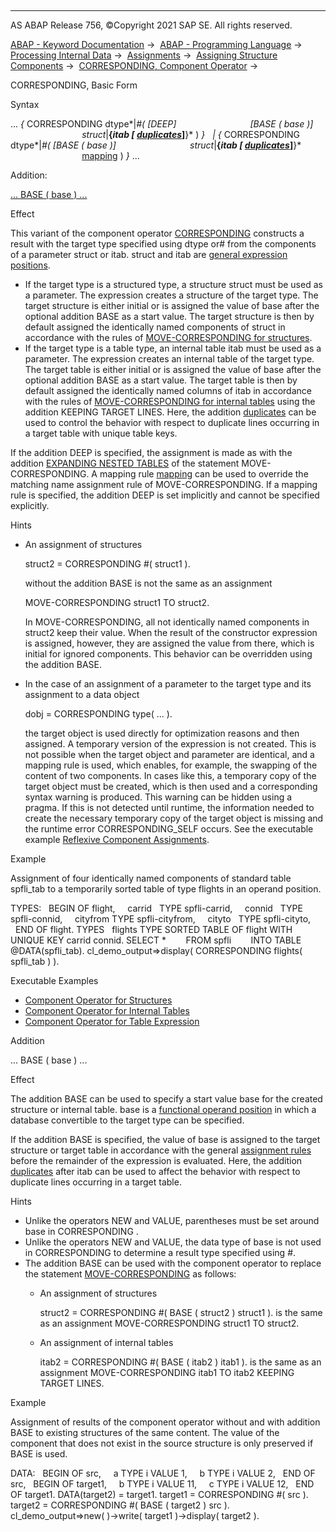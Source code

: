   

* * *

AS ABAP Release 756, ©Copyright 2021 SAP SE. All rights reserved.

[ABAP - Keyword Documentation](javascript:call_link\('abenabap.htm'\)) →  [ABAP - Programming Language](javascript:call_link\('abenabap_reference.htm'\)) →  [Processing Internal Data](javascript:call_link\('abenabap_data_working.htm'\)) →  [Assignments](javascript:call_link\('abenvalue_assignments.htm'\)) →  [Assigning Structure Components](javascript:call_link\('abencorresponding.htm'\)) →  [CORRESPONDING, Component Operator](javascript:call_link\('abenconstructor_expr_corresponding.htm'\)) → 

CORRESPONDING, Basic Form

Syntax

... *{* CORRESPONDING dtype*|*#( *\[*DEEP*\]*
                             *\[*BASE ( base )*\]*
                             struct*|**{*itab *\[* [duplicates](javascript:call_link\('abencorresponding_constr_dupl.htm'\))*\]**}* ) *}*
  *|* *{* CORRESPONDING dtype*|*#( *\[*BASE ( base )*\]*
                             struct*|**{*itab *\[* [duplicates](javascript:call_link\('abencorresponding_constr_dupl.htm'\))*\]**}*
                             [mapping](javascript:call_link\('abencorresponding_constr_mapping.htm'\)) ) *}* ...

Addition:

[... BASE ( base ) ...](#!ABAP_ONE_ADD@1@)

Effect

This variant of the component operator [CORRESPONDING](javascript:call_link\('abenconstructor_expr_corresponding.htm'\)) constructs a result with the target type specified using dtype or# from the components of a parameter struct or itab. struct and itab are [general expression positions](javascript:call_link\('abengeneral_expr_position_glosry.htm'\) "Glossary Entry").

-   If the target type is a structured type, a structure struct must be used as a parameter. The expression creates a structure of the target type. The target structure is either initial or is assigned the value of base after the optional addition BASE as a start value. The target structure is then by default assigned the identically named components of struct in accordance with the rules of [MOVE-CORRESPONDING for structures](javascript:call_link\('abapmove-corresponding_structure.htm'\)).
-   If the target type is a table type, an internal table itab must be used as a parameter. The expression creates an internal table of the target type. The target table is either initial or is assigned the value of base after the optional addition BASE as a start value. The target table is then by default assigned the identically named columns of itab in accordance with the rules of [MOVE-CORRESPONDING for internal tables](javascript:call_link\('abapmove-corresponding_itab.htm'\)) using the addition KEEPING TARGET LINES. Here, the addition [duplicates](javascript:call_link\('abencorresponding_constr_dupl.htm'\)) can be used to control the behavior with respect to duplicate lines occurring in a target table with unique table keys.

If the addition DEEP is specified, the assignment is made as with the addition [EXPANDING NESTED TABLES](javascript:call_link\('abapmove-corresponding.htm'\)) of the statement MOVE-CORRESPONDING. A mapping rule [mapping](javascript:call_link\('abencorresponding_constr_mapping.htm'\)) can be used to override the matching name assignment rule of MOVE-CORRESPONDING. If a mapping rule is specified, the addition DEEP is set implicitly and cannot be specified explicitly.

Hints

-   An assignment of structures
    
    struct2 = CORRESPONDING #( struct1 ).
    
    without the addition BASE is not the same as an assignment
    
    MOVE-CORRESPONDING struct1 TO struct2.
    
    In MOVE-CORRESPONDING, all not identically named components in struct2 keep their value. When the result of the constructor expression is assigned, however, they are assigned the value from there, which is initial for ignored components. This behavior can be overridden using the addition BASE.
    
-   In the case of an assignment of a parameter to the target type and its assignment to a data object
    
    dobj = CORRESPONDING type( ... ).
    
    the target object is used directly for optimization reasons and then assigned. A temporary version of the expression is not created. This is not possible when the target object and parameter are identical, and a mapping rule is used, which enables, for example, the swapping of the content of two components. In cases like this, a temporary copy of the target object must be created, which is then used and a corresponding syntax warning is produced. This warning can be hidden using a pragma. If this is not detected until runtime, the information needed to create the necessary temporary copy of the target object is missing and the runtime error CORRESPONDING\_SELF occurs. See the executable example [Reflexive Component Assignments](javascript:call_link\('abenreflexive_corresponding_abexa.htm'\)).
    

Example

Assignment of four identically named components of standard table spfli\_tab to a temporarily sorted table of type flights in an operand position.

TYPES:
  BEGIN OF flight,
    carrid   TYPE spfli-carrid,
    connid   TYPE spfli-connid,
    cityfrom TYPE spfli-cityfrom,
    cityto   TYPE spfli-cityto,
  END OF flight.
TYPES
  flights TYPE SORTED TABLE OF flight WITH UNIQUE KEY carrid connid.
SELECT \*
       FROM spfli
       INTO TABLE @DATA(spfli\_tab).
cl\_demo\_output=>display( CORRESPONDING flights( spfli\_tab ) ).

Executable Examples

-   [Component Operator for Structures](javascript:call_link\('abencorresponding_struct_abexa.htm'\))
-   [Component Operator for Internal Tables](javascript:call_link\('abencorresponding_itab_abexa.htm'\))
-   [Component Operator for Table Expression](javascript:call_link\('abencorresponding_table_exp_abexa.htm'\))

Addition   

... BASE ( base ) ...

Effect

The addition BASE can be used to specify a start value base for the created structure or internal table. base is a [functional operand position](javascript:call_link\('abenfunctional_position_glosry.htm'\) "Glossary Entry") in which a database convertible to the target type can be specified.

If the addition BASE is specified, the value of base is assigned to the target structure or target table in accordance with the general [assignment rules](javascript:call_link\('abenconversion_rules.htm'\)) before the remainder of the expression is evaluated. Here, the addition [duplicates](javascript:call_link\('abencorresponding_constr_dupl.htm'\)) after itab can be used to affect the behavior with respect to duplicate lines occurring in a target table.

Hints

-   Unlike the operators NEW and VALUE, parentheses must be set around base in CORRESPONDING .
-   Unlike the operators NEW and VALUE, the data type of base is not used in CORRESPONDING to determine a result type specified using #.
-   The addition BASE can be used with the component operator to replace the statement [MOVE-CORRESPONDING](javascript:call_link\('abapmove-corresponding.htm'\)) as follows:
    -   An assignment of structures
        
        struct2 = CORRESPONDING #( BASE ( struct2 ) struct1 ).
        is the same as an assignment
        MOVE-CORRESPONDING struct1 TO struct2.
        
    -   An assignment of internal tables
        
        itab2 = CORRESPONDING #( BASE ( itab2 ) itab1 ).
        is the same as an assignment
        MOVE-CORRESPONDING itab1 TO itab2 KEEPING TARGET LINES.
        

Example

Assignment of results of the component operator without and with addition BASE to existing structures of the same content. The value of the component that does not exist in the source structure is only preserved if BASE is used.

DATA:
  BEGIN OF src,
    a TYPE i VALUE 1,
    b TYPE i VALUE 2,
  END OF src,
  BEGIN OF target1,
    b TYPE i VALUE 11,
    c TYPE i VALUE 12,
  END OF target1.
DATA(target2) = target1.
target1 = CORRESPONDING #( src ).
target2 = CORRESPONDING #( BASE ( target2 ) src ).
cl\_demo\_output=>new( )->write( target1 )->display( target2 ).